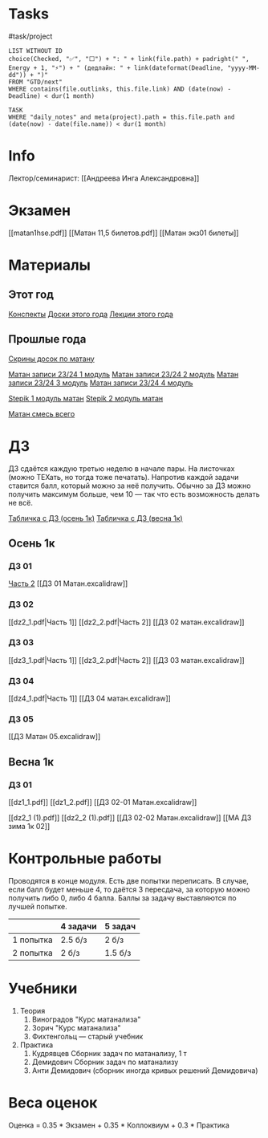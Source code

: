# Tasks

#task/project

```dataview
LIST WITHOUT ID
choice(Checked, "✅", "⬜") + ": " + link(file.path) + padright(" ", Energy + 1, "⚡") + " (дедлайн: " + link(dateformat(Deadline, "yyyy-MM-dd")) + ")"
FROM "GTD/next"
WHERE contains(file.outlinks, this.file.link) AND (date(now) - Deadline) < dur(1 month)
```
```dataview
TASK
WHERE "daily_notes" and meta(project).path = this.file.path and (date(now) - date(file.name)) < dur(1 month)
```
# Info

Лектор/семинарист: [[Андреева Инга Александровна]]
# Экзамен

[[matan1hse.pdf]]
[[Матан 11,5 билетов.pdf]]
[[Матан экз01 билеты]]
# Материалы
## Этот год
[Конспекты](https://drive.google.com/drive/folders/1pPjF-VmykVY2VFpMAjHm2AxUuCGTX4ux?usp=drive_link)
[Доски этого года](https://drive.google.com/drive/folders/1G-ej9O__SOpZonkjPe71IEKEXARbNaa2)
[Лекции этого года](https://vkvideo.ru/playlist/-228981631_5)

## Прошлые года
[Скрины досок по матану](https://drive.google.com/drive/folders/1s5kFeEfDKCobM0Ii9kE74n7sbGQZ1AaM)

[Матан записи 23/24 1 модуль](https://www.youtube.com/playlist?list=PL0ZcZLoQLcOIFMA8Ctbx5XbDjjgiiw3EL)
[Матан записи 23/24 2 модуль](https://youtube.com/playlist?list=PL0ZcZLoQLcOIiwGuAVi6t-m9mQEb5KtEm&si=HeSc71Expq5AgJAm)
[Матан записи 23/24 3 модуль](https://youtube.com/playlist?list=PL0ZcZLoQLcOKqfxCb6zVisuNzoMiGKy_K&si=Jf2KzRu88xdSk3H1)
[Матан записи 23/24 4 модуль](https://www.youtube.com/playlist?list=PL0ZcZLoQLcOKxe9NV0tHqKbkSODOY06aR)

[Stepik 1 модуль матан](https://stepik.org/course/716)
[Stepik 2 модуль матан](https://stepik.org/course/711)

[Матан смесь всего](https://youtube.com/playlist?list=PLxMpIvWUjaJti2bwXPyKfkezMEFJz5kN_&si=sjHq3fXBGy956vZI)

# ДЗ

ДЗ сдаётся каждую третью неделю в начале пары. На листочках (можно ТЕХать, но тогда тоже печатать). Напротив каждой задачи ставится балл, который можно за неё получить. Обычно за ДЗ можно получить максимум больше, чем 10 — так что есть возможность делать не всё. 

[Табличка с ДЗ (осень 1к)](https://docs.google.com/spreadsheets/d/1hnGpmTBdP8Zs6u6cTROnM89__mlNBecMQcmQe3yzlD0/edit?usp=sharing)
[Табличка с ДЗ (весна 1к)](https://docs.google.com/spreadsheets/d/1ofkuwZCse5xNoLmeOnkbRoXJjatFHLQVsg-r_QmSQ_o/edit?usp=sharing)
## Осень 1к
### ДЗ 01
[Часть 2](https://www.dropbox.com/scl/fi/4zov1e7d4cvodzoz6li8o/dz1_2.pdf?rlkey=bderjzkwy8yu5ga9wiu2c26vb&e=1&dl=0)
[[ДЗ 01 Матан.excalidraw]]

### ДЗ 02
[[dz2_1.pdf|Часть 1]]
[[dz2_2.pdf|Часть 2]]
[[ДЗ 02 матан.excalidraw]]

### ДЗ 03
[[dz3_1.pdf|Часть 1]]
[[dz3_2.pdf|Часть 2]]
[[ДЗ 03 матан.excalidraw]]

### ДЗ 04
[[dz4_1.pdf|Часть 1]]
[[ДЗ 04 матан.excalidraw]]

### ДЗ 05
[[ДЗ Матан 05.excalidraw]]

## Весна 1к
### ДЗ 01

[[dz1_1.pdf]]
[[dz1_2.pdf]]
[[ДЗ 02-01 Матан.excalidraw]]

[[dz2_1 (1).pdf]]
[[dz2_2 (1).pdf]]
[[ДЗ 02-02 Матан.excalidraw]]
[[МА ДЗ зима 1к 02]]
# Контрольные работы

Проводятся в конце модуля. Есть две попытки переписать. В случае, если балл будет меньше 4, то даётся 3 пересдача, за которую можно получить либо 0, либо 4 балла. Баллы за задачу выставляются по лучшей попытке.

|           | 4 задачи | 5 задач |
| --------- | -------- | ------- |
| 1 попытка | 2.5 б/з  | 2 б/з   |
| 2 попытка | 2 б/з    | 1.5 б/з |
# Учебники

1. Теория
	1. Виноградов "Курс матанализа"
	2. Зорич "Курс матанализа"
	3. Фихтенгольц — старый учебник
2. Практика
	1. Кудрявцев Сборник задач по матанализу, 1 т
	2. Демидович Сборник задач по матанализу
	3. Анти Демидович (сборник иногда кривых решений Демидовича)

# Веса оценок

Оценка = 0.35 * Экзамен + 0.35 * Коллоквиум + 0.3 * Практика